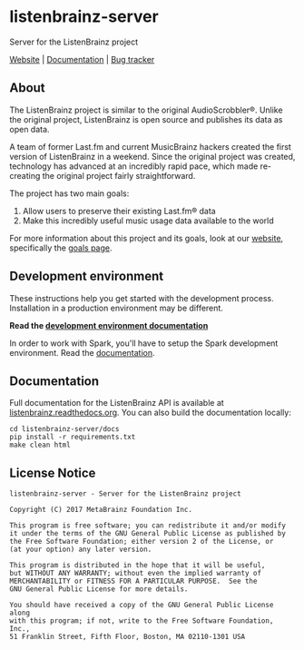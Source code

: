 listenbrainz-server
===================

Server for the ListenBrainz project

[Website](https://listenbrainz.org) |
[Documentation](https://listenbrainz.readthedocs.io) |
[Bug tracker](https://tickets.metabrainz.org/projects/LB/issues)


## About

The ListenBrainz project is similar to the original AudioScrobbler®. Unlike the
original project, ListenBrainz is open source and publishes its data as open
data.

A team of former Last.fm and current MusicBrainz hackers created the first
version of ListenBrainz in a weekend. Since the original project was created,
technology has advanced at an incredibly rapid pace, which made re-creating the
original project fairly straightforward.

The project has two main goals:

1. Allow users to preserve their existing Last.fm® data
2. Make this incredibly useful music usage data available to the world

For more information about this project and its goals, look at our
[website](https://listenbrainz.org/), specifically the
[goals page](https://listenbrainz.org/goals).


## Development environment

These instructions help you get started with the development process.
Installation in a production environment may be different.

**Read the [development environment
documentation](https://listenbrainz.readthedocs.io/en/production/dev/devel-env.html
"Setting up a development environment - ListenBrainz documentation")**

In order to work with Spark, you'll have to setup the Spark development environment.
Read the [documentation](https://listenbrainz.readthedocs.io/en/production/dev/spark-devel-env.html).

## Documentation

Full documentation for the ListenBrainz API is available at
[listenbrainz.readthedocs.org](https://listenbrainz.readthedocs.org). You can
also build the documentation locally:

    cd listenbrainz-server/docs
    pip install -r requirements.txt
    make clean html

## License Notice

```
listenbrainz-server - Server for the ListenBrainz project

Copyright (C) 2017 MetaBrainz Foundation Inc.

This program is free software; you can redistribute it and/or modify
it under the terms of the GNU General Public License as published by
the Free Software Foundation; either version 2 of the License, or
(at your option) any later version.

This program is distributed in the hope that it will be useful,
but WITHOUT ANY WARRANTY; without even the implied warranty of
MERCHANTABILITY or FITNESS FOR A PARTICULAR PURPOSE.  See the
GNU General Public License for more details.

You should have received a copy of the GNU General Public License along
with this program; if not, write to the Free Software Foundation, Inc.,
51 Franklin Street, Fifth Floor, Boston, MA 02110-1301 USA
```
